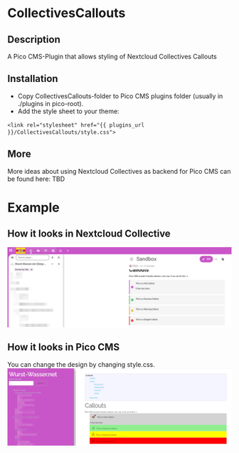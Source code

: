 # CollectivesCallouts
## Description
A Pico CMS-Plugin that allows styling of Nextcloud Collectives Callouts

## Installation
- Copy CollectivesCallouts-folder to Pico CMS plugins folder (usually in ./plugins in pico-root).
- Add the style sheet to your theme:
```
<link rel="stylesheet" href="{{ plugins_url }}/CollectivesCallouts/style.css">  
```

## More
More ideas about using Nextcloud Collectives as backend for Pico CMS can be found here: TBD

# Example
## How it looks in Nextcloud Collective
![Nextcloud](Callouts_NC.png)

## How it looks in Pico CMS
You can change the design by changing style.css.
![Nextcloud](Callouts_Pico.png)
